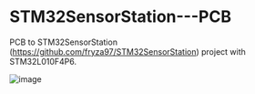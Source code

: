 # STM32SensorStation---PCB

PCB to STM32SensorStation (https://github.com/fryza97/STM32SensorStation) project with STM32L010F4P6.

![image](https://github.com/user-attachments/assets/31bb10ae-2591-4a35-8498-c2a87b9d4e80)
